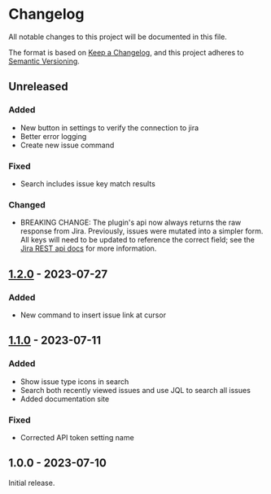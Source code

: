 <!-- markdownlint-disable MD024 -->
# Changelog

All notable changes to this project will be documented in this file.

The format is based on [Keep a Changelog](https://keepachangelog.com/en/1.0.0/),
and this project adheres to [Semantic Versioning](https://semver.org/spec/v2.0.0.html).

<!--
## [0.0.0] - YYYY-MM-DD

### Added

### Fixed

### Changed

### Removed
-->

## Unreleased

### Added

- New button in settings to verify the connection to jira
- Better error logging
- Create new issue command

### Fixed

- Search includes issue key match results

### Changed

- BREAKING CHANGE: The plugin's api now always returns the raw response from Jira. Previously, issues were mutated into a simpler form. All keys will need to be updated to reference the correct field; see the [Jira REST api docs](https://developer.atlassian.com/cloud/jira/platform/rest/v3/api-group-issues/#api-rest-api-3-issue-issueidorkey-get) for more information.

## [1.2.0] - 2023-07-27

### Added

- New command to insert issue link at cursor

## [1.1.0] - 2023-07-11

### Added

- Show issue type icons in search
- Search both recently viewed issues and use JQL to search all issues
- Added documentation site

### Fixed

- Corrected API token setting name

## 1.0.0 - 2023-07-10

Initial release.

[1.2.0]: https://github.com/OfficerHalf/obsidian-jira-cloud/compare/1.1.0...1.2.0
[1.1.0]: https://github.com/OfficerHalf/obsidian-jira-cloud/compare/1.0.0...1.1.0
